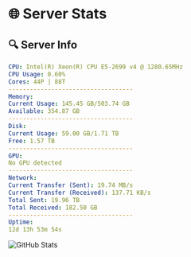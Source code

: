 # 🌐 Server Stats
## 🔍 Server Info
```yaml
CPU: Intel(R) Xeon(R) CPU E5-2699 v4 @ 1280.65MHz
CPU Usage: 0.60%
Cores: 44P | 88T
-----------------------------------
Memory:
Current Usage: 145.45 GB/503.74 GB
Available: 354.87 GB
-----------------------------------
Disk:
Current Usage: 59.00 GB/1.71 TB
Free: 1.57 TB
-----------------------------------
GPU:
No GPU detected
-----------------------------------
Network:
Current Transfer (Sent): 19.74 MB/s
Current Transfer (Received): 137.71 KB/s
Total Sent: 19.96 TB
Total Received: 182.50 GB
-----------------------------------
Uptime:
12d 13h 53m 54s
```
![GitHub Stats](https://img.shields.io/badge/Updated-2025-03-20_11:16:43-blue)
